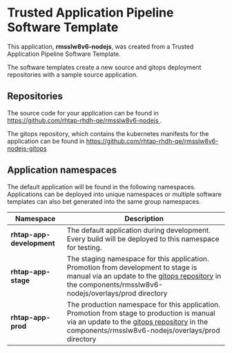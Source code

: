 # Trusted Application Pipeline Software Template

This application, **rmsslw8v6-nodejs**, was created from a Trusted Application Pipeline Software Template.

The software templates create a new source and gitops deployment repositories with a sample source application. 

## Repositories

The source code for your application can be found in [https://github.com/rhtap-rhdh-qe/rmsslw8v6-nodejs ](https://github.com/rhtap-rhdh-qe/rmsslw8v6-nodejs ).
 
The gitops repository, which contains the kubernetes manifests for the application can be found in 
[https://github.com/rhtap-rhdh-qe/rmsslw8v6-nodejs-gitops ](https://github.com/rhtap-rhdh-qe/rmsslw8v6-nodejs-gitops ) 

## Application namespaces 

The default application will be found in the following namespaces. Applications can be deployed into unique namespaces or multiple software templates can also bet generated into the same group namespaces.  

|  Namespace   |  Description   |  
| -------- | -------- |   
| **rhtap-app-development** | The default application during development. Every build will be deployed to this namespace for testing. | 
| **rhtap-app-stage** | The staging namespace for this application. Promotion from development to stage is manual via an update to the [gitops repository](https://github.com/rhtap-rhdh-qe/rmsslw8v6-nodejs-gitops ) in the components/rmsslw8v6-nodejs/overlays/prod directory |  
| **rhtap-app-prod** | The production namespace for this application. Promotion from stage to production is manual via an update to the [gitops repository](https://github.com/rhtap-rhdh-qe/rmsslw8v6-nodejs-gitops ) in the components/rmsslw8v6-nodejs/overlays/prod directory | 